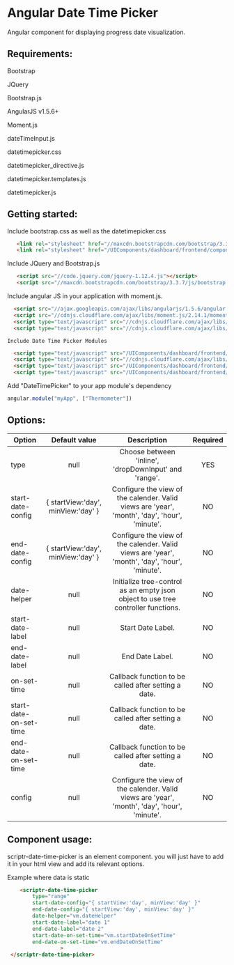 # Angular Date Time Picker 
 
  Angular component for displaying progress date visualization.
  
## Requirements:

  Bootstrap
  
  JQuery
  
  Bootstrap.js
  
  AngularJS v1.5.6+
  
  Moment.js
  
  dateTimeInput.js
  
  datetimepicker.css
  
  datetimepicker_directive.js
  
  datetimepicker.templates.js
  
  datetimepicker.js
  
## Getting started:

  Include  bootstrap.css as well as the datetimepicker.css
   
  ```html
     <link rel="stylesheet" href="//maxcdn.bootstrapcdn.com/bootstrap/3.3.7/css/bootstrap.min.css">
     <link rel="stylesheet" href="/UIComponents/dashboard/frontend/components/datetimepicker/datetimepicker.css">
  ```
  
  Include  JQuery and Bootstrap.js
   
  ```html
     <script src="//code.jquery.com/jquery-1.12.4.js"></script>
     <script src="//maxcdn.bootstrapcdn.com/bootstrap/3.3.7/js/bootstrap.min.js" integrity="sha384-Tc5IQib027qvyjSMfHjOMaLkfuWVxZxUPnCJA7l2mCWNIpG9mGCD8wGNIcPD7Txa" crossorigin="anonymous"></script>
  ```

  Include angular JS in your application with moment.js.
  
  ```html
    <script src="//ajax.googleapis.com/ajax/libs/angularjs/1.5.6/angular.min.js"></script>
    <script src="//cdnjs.cloudflare.com/ajax/libs/moment.js/2.14.1/moment.min.js" crossorigin="anonymous"></script>
    <script type="text/javascript" src="//cdnjs.cloudflare.com/ajax/libs/moment.js/2.17.1/locale/de.js"></script>
    <script type="text/javascript" src="//cdnjs.cloudflare.com/ajax/libs/moment.js/2.17.1/locale/zh-cn.js"></script>
  ```
  
    Include Date Time Picker Modules
  
  ```html
    <script type="text/javascript" src="/UIComponents/dashboard/frontend/components/datetimepicker/datetimepicker_directive.js"></script>
	<script type="text/javascript" src="//cdnjs.cloudflare.com/ajax/libs/angular-bootstrap-datetimepicker/1.1.3/js/datetimepicker.templates.min.js"></script>
    <script type="text/javascript" src="/UIComponents/dashboard/frontend/components/datetimepicker/dateTimeInput.js"></script>
    <script type="text/javascript" src="/UIComponents/dashboard/frontend/components/datetimepicker/datetimepicker.js"></script>
  ```
  
  Add "DateTimePicker" to your app module's dependency
  
  ```javascript
  angular.module("myApp", ["Thermometer"])
  ```
  
## Options:

| Option        | Default value   | Description   | Required   |
| ------------- |:-------------:|:-------------:|:-------------:|
  type | null | Choose between 'inline', 'dropDownInput' and 'range'.  | YES
  start-date-config      | { startView:'day', minView:'day' } | Configure the view of the calender. Valid views are 'year', 'month', 'day', 'hour', 'minute'. | NO
  end-date-config     | { startView:'day', minView:'day' }	 | Configure the view of the calender. Valid views are 'year', 'month', 'day', 'hour', 'minute'.  | NO
  date-helper       | null    | 	Initialize tree-control as an empty json object to use tree controller functions.		| NO 
  start-date-label       | null    | 	Start Date Label.		| NO 
  end-date-label       | null    | 	End Date Label.		| NO 
  on-set-time       | null    | 	Callback function to be called after setting a date.		| NO 
  start-date-on-set-time       | null    | 	Callback function to be called after setting a date.		| NO 
  end-date-on-set-time       | null    | 	Callback function to be called after setting a date.		| NO 
  config       | null    | 	 Configure the view of the calender. Valid views are 'year', 'month', 'day', 'hour', 'minute'.		| NO 
  
  
## Component usage:

scriptr-date-time-picker is an element component. you will just have to add it in your html view and add its relevant options.

Example where data is static

 ```html
     <scriptr-date-time-picker
         type="range"
         start-date-config="{ startView:'day', minView:'day' }"
         end-date-config="{ startView:'day', minView:'day' }"
         date-helper="vm.dateHelper"      
         start-date-label="date 1"     
         end-date-label="date 2" 
         start-date-on-set-time="vm.startDateOnSetTime"
         end-date-on-set-time="vm.endDateOnSetTime"
                  >
  </scriptr-date-time-picker>
  ```
  